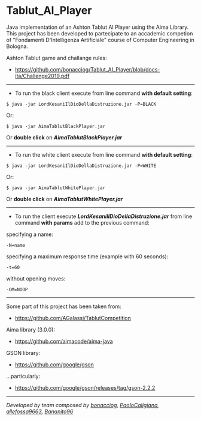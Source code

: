 # Tablut_AI_Player

Java implementation of an Ashton Tablut AI Player using the Aima Library. This project has been developed to partecipate to an accademic competion of "Fondamenti D'Intelligenza Artificiale" course of Computer Engineering in Bologna.

Ashton Tablut game and challange rules:

  - https://github.com/bonacciog/Tablut_AI_Player/blob/docs-ita/Challenge2019.pdf
- - -

  - To run the black client execute from line command **with default setting**:
  
```
$ java -jar LordKesaniIlDioDellaDistruzione.jar -P=BLACK
```

Or:
      
    $ java -jar AimaTablutBlackPlayer.jar 
      
Or **double click** on ***AimaTablutBlackPlayer.jar***
- - -

  - To run the white client execute from line command **with default setting**:
 ```
$ java -jar LordKesaniIlDioDellaDistruzione.jar -P=WHITE 
 ```
Or:
``` 
$ java -jar AimaTablutWhitePlayer.jar 
```
Or **double click** on ***AimaTablutWhitePlayer.jar***
- - -
- To run the client execute  ***LordKesaniIlDioDellaDistruzione.jar*** from line command **with params** add to the previous command:

specifying a name:
```
-N=name
```  
specifying a maximum response time (example with 60 seconds):
```
-t=60 
```
without opening moves:
```
-OM=NOOP
```
- - -

Some part of this project has been taken from:

  - https://github.com/AGalassi/TablutCompetition

Aima library (3.0.0):

  - https://github.com/aimacode/aima-java



GSON library:
  - https://github.com/google/gson

...particularly:

  - https://github.com/google/gson/releases/tag/gson-2.2.2



- - -

_Developed by team composed by [bonacciog](https://github.com/bonacciog), [PaoloCaligiana](https://github.com/PaoloCaligiana), [allefossa9663](https://github.com/allefossa9663), [Bananito96](https://github.com/Bananito96)_


